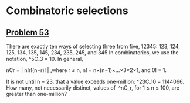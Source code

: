 # Combinatoric selections
## [Problem 53](https://projecteuler.net/problem=53)
There are exactly ten ways of selecting three from five, 12345:
123, 124, 125, 134, 135, 145, 234, 235, 245, and 345
In combinatorics, we use the notation, ^5C_3 = 10.
In general,

nCr =  | n!r!(n−r)! | ,where r ≤ n, n! = n×(n−1)×...×3×2×1, and 0! = 1.


It is not until n = 23, that a value exceeds one-million: ^23C_10 = 1144066.
How many, not necessarily distinct, values of  ^nC_r, for 1 ≤ n ≤ 100, are greater than one-million?
